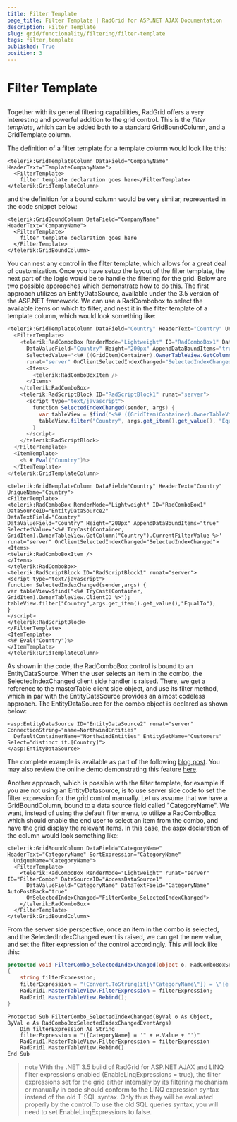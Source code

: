 ```yaml
---
title: Filter Template
page_title: Filter Template | RadGrid for ASP.NET AJAX Documentation
description: Filter Template
slug: grid/functionality/filtering/filter-template
tags: filter,template
published: True
position: 3
---
```


# Filter Template



## 

Together with its general filtering capabilities, RadGrid offers a very interesting and powerful addition to the grid control. This is the *filter template*, which can be added both to a standard GridBoundColumn, and a GridTemplate column.

The definition of a filter template for a template column would look like this:

````ASP.NET
<telerik:GridTemplateColumn DataField="CompanyName" HeaderText="TemplateCompanyName">
  <FilterTemplate>
    filter template declaration goes here</FilterTemplate>
</telerik:GridTemplateColumn>
````



and the definition for a bound column would be very similar, represented in the code snippet below:

````ASP.NET
<telerik:GridBoundColumn DataField="CompanyName" HeaderText="CompanyName">
  <FilterTemplate>
    filter template declaration goes here
  </FilterTemplate>
</telerik:GridBoundColumn>
````



You can nest any control in the filter template, which allows for a great deal of customization. Once you have setup the layout of the filter template, the next part of the logic would be to handle the filtering for the grid. Below are two possible approaches which demonstrate how to do this. The first approach utilizes an EntityDataSource, available under the 3.5 version of the ASP.NET framework. We can use a RadCombobox to select the available items on which to filter, and nest it in the filter template of a template column, which would look something like:

````C#
<telerik:GridTemplateColumn DataField="Country" HeaderText="Country" UniqueName="Country">
  <FilterTemplate>
    <telerik:RadComboBox RenderMode="Lightweight" ID="RadComboBox1" DataSourceID="EntityDataSource2" DataTextField="Country"
      DataValueField="Country" Height="200px" AppendDataBoundItems="true" 
      SelectedValue='<%# ((GridItem)Container).OwnerTableView.GetColumn("Country").CurrentFilterValue %>'
      runat="server" OnClientSelectedIndexChanged="SelectedIndexChanged">
      <Items>
        <telerik:RadComboBoxItem />
      </Items>
    </telerik:RadComboBox>
    <telerik:RadScriptBlock ID="RadScriptBlock1" runat="server">
      <script type="text/javascript">
        function SelectedIndexChanged(sender, args) {
          var tableView = $find("<%# ((GridItem)Container).OwnerTableView.ClientID %>");
          tableView.filter("Country", args.get_item().get_value(), "EqualTo");
        }  
      </script>
    </telerik:RadScriptBlock>
  </FilterTemplate>
  <ItemTemplate>
    <% # Eval("Country")%>
  </ItemTemplate>
</telerik:GridTemplateColumn>
````



````VB
<telerik:GridTemplateColumn DataField="Country" HeaderText="Country" UniqueName="Country">
<FilterTemplate>
<telerik:RadComboBox RenderMode="Lightweight" ID="RadComboBox1" DataSourceID="EntityDataSource2"
DataTextField="Country"
DataValueField="Country" Height="200px" AppendDataBoundItems="true"
SelectedValue='<%# TryCast(Container, GridItem).OwnerTableView.GetColumn("Country").CurrentFilterValue %>'
runat="server" OnClientSelectedIndexChanged="SelectedIndexChanged">
<Items>
<telerik:RadComboBoxItem />
</Items>
</telerik:RadComboBox>
<telerik:RadScriptBlock ID="RadScriptBlock1" runat="server">
<script type="text/javascript">
function SelectedIndexChanged(sender,args) {
var tableView=$find("<%# TryCast(Container, GridItem).OwnerTableView.ClientID %>");
tableView.filter("Country",args.get_item().get_value(),"EqualTo");
}
</script>
</telerik:RadScriptBlock>
</FilterTemplate>
<ItemTemplate>
<%# Eval("Country")%>
</ItemTemplate>
</telerik:GridTemplateColumn> 
````



As shown in the code, the RadComboBox control is bound to an EntityDataSource. When the user selects an item in the combo, the SelectedIndexChanged client side handler is raised. There, we get a reference to the masterTable client side object, and use its filter method, which in par with the EntityDataSource provides an almost codeless approach. The EntityDataSource for the combo object is declared as shown below:

````ASP.NET
<asp:EntityDataSource ID="EntityDataSource2" runat="server" ConnectionString="name=NorthwindEntities"
  DefaultContainerName="NorthwindEntities" EntitySetName="Customers" Select="distinct it.[Country]">
</asp:EntityDataSource>
````



The complete example is available as part of the following [blog post](	http://blogs.telerik.com/vladimirenchev/posts/08-12-03/New-feature-ASP-NET-AJAX-grid-filter-template.aspx). You may also review the online demo demonstrating this feature [here](http://demos.telerik.com/aspnet-ajax/Grid/Examples/Programming/FilterTemplate/DefaultCS.aspx).

Another approach, which is possible with the filter template, for example if you are not using an EntityDatasource, is to use server side code to set the filter expression for the grid control manually. Let us assume that we have a GridBoundColumn, bound to a data source field called "CategoryName". We want, instead of using the default filter menu, to utilize a RadComboBox which should enable the end user to select an item from the combo, and have the grid display the relevant items. In this case, the aspx declaration of the column would look something like:

````ASP.NET
<telerik:GridBoundColumn DataField="CategoryName" HeaderText="CategoryName" SortExpression="CategoryName"
  UniqueName="CategoryName">
  <FilterTemplate>
    <telerik:RadComboBox RenderMode="Lightweight" runat="server" ID="FilterCombo" DataSourceID="AccessDataSource1"
      DataValueField="CategoryName" DataTextField="CategoryName" AutoPostBack="true"
      OnSelectedIndexChanged="FilterCombo_SelectedIndexChanged">
    </telerik:RadComboBox>
  </FilterTemplate>
</telerik:GridBoundColumn>
````



From the server side perspective, once an item in the combo is selected, and the SelectedIndexChanged event is raised, we can get the new value, and set the filter expression of the control accordingly. This will look like this:



````C#
protected void FilterCombo_SelectedIndexChanged(object o, RadComboBoxSelectedIndexChangedEventArgs e)
{
    string filterExpression;
    filterExpression = "(Convert.ToString(it[\"CategoryName\"]) = \"{e.Value}\")";
    RadGrid1.MasterTableView.FilterExpression = filterExpression;
    RadGrid1.MasterTableView.Rebind();
}
````
````VB	
Protected Sub FilterCombo_SelectedIndexChanged(ByVal o As Object, ByVal e As RadComboBoxSelectedIndexChangedEventArgs)
    Dim filterExpression As String
    filterExpression = "([CategoryName] = '" + e.Value + "')"
    RadGrid1.MasterTableView.FilterExpression = filterExpression
    RadGrid1.MasterTableView.Rebind()
End Sub
````


>note With the .NET 3.5 build of RadGrid for ASP.NET AJAX and LINQ filter expressions enabled (EnableLinqExpressions = true), the filter expressions set for the grid either internally by its filtering mechanism or manually in code should conform to the LINQ expression syntax instead of the old T-SQL syntax. Only thus they will be evaluated properly by the control.To use the old SQL queries syntax, you will need to set EnableLinqExpressions to false.
>


